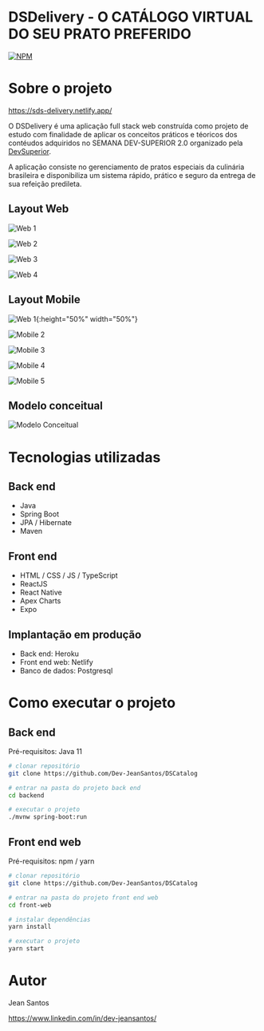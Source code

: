 # DSDelivery - O CATÁLOGO VIRTUAL DO SEU PRATO PREFERIDO 
[![NPM](https://img.shields.io/npm/l/react)](https://github.com/Dev-JeanSantos/ds-delivery/blob/main/LICENSE) 

# Sobre o projeto

https://sds-delivery.netlify.app/

O DSDelivery é uma aplicação full stack web construída como projeto de estudo com finalidade de aplicar os conceitos práticos e téoricos dos contéudos adquiridos no SEMANA DEV-SUPERIOR 2.0 organizado pela [DevSuperior](https://devsuperior.com "Site da DevSuperior").

A aplicação consiste no gerenciamento de pratos especiais da culinária brasileira e disponibiliza um sistema rápido, prático e seguro da entrega de sua refeição predileta.

## Layout Web

![Web 1](https://github.com/Dev-JeanSantos/assets/blob/main/dsdelivery/home.jpg)

![Web 2](https://github.com/Dev-JeanSantos/assets/blob/main/dsdelivery/menu3.jpg)

![Web 3](https://github.com/Dev-JeanSantos/assets/blob/main/dsdelivery/menu%204.jpg)

![Web 4](https://github.com/Dev-JeanSantos/assets/blob/main/dsdelivery/mapa.jpg)

## Layout Mobile

![Web 1](https://github.com/Dev-JeanSantos/assets/blob/main/dsdelivery/home_mobile.png){:height="50%" width="50%"}

![Mobile 2](https://github.com/Dev-JeanSantos/assets/blob/main/dsdelivery/detalhes_pedidos_mobile.png)

![Mobile 3](https://github.com/Dev-JeanSantos/assets/blob/main/dsdelivery/confirma%C3%A7%C3%A3o_entrega_pedido_mobile.png)

![Mobile 4](https://github.com/Dev-JeanSantos/assets/blob/main/dsdelivery/pedidos_mobile.png)

![Mobile 5](https://github.com/Dev-JeanSantos/assets/blob/main/dsdelivery/rotas_pedido_entrega_mobile.png)

## Modelo conceitual
![Modelo Conceitual](https://raw.githubusercontent.com/devsuperior/sds2/master/assets/modelo-conceitual.png)

# Tecnologias utilizadas
## Back end
- Java
- Spring Boot
- JPA / Hibernate
- Maven
## Front end
- HTML / CSS / JS / TypeScript
- ReactJS
- React Native
- Apex Charts
- Expo
## Implantação em produção
- Back end: Heroku
- Front end web: Netlify
- Banco de dados: Postgresql

# Como executar o projeto

## Back end
Pré-requisitos: Java 11

```bash
# clonar repositório
git clone https://github.com/Dev-JeanSantos/DSCatalog

# entrar na pasta do projeto back end
cd backend

# executar o projeto
./mvnw spring-boot:run
```

## Front end web
Pré-requisitos: npm / yarn

```bash
# clonar repositório
git clone https://github.com/Dev-JeanSantos/DSCatalog

# entrar na pasta do projeto front end web
cd front-web

# instalar dependências
yarn install

# executar o projeto
yarn start
```

# Autor

Jean Santos

https://www.linkedin.com/in/dev-jeansantos/
